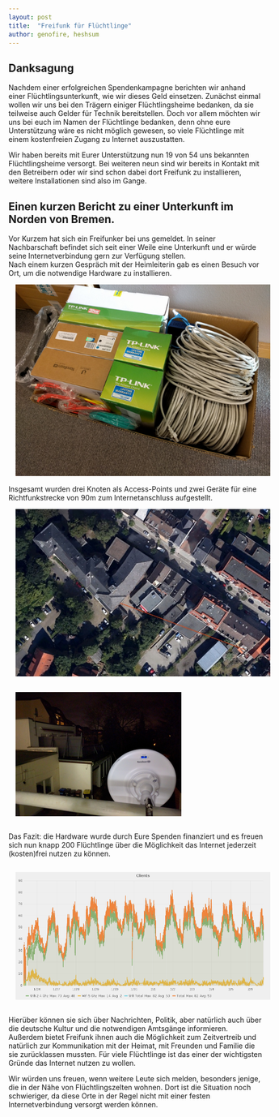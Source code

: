 ```yaml
---
layout: post
title:  "Freifunk für Flüchtlinge"
author: genofire, heshsum
---
```

## Danksagung
Nachdem einer erfolgreichen Spendenkampagne berichten wir anhand einer Flüchtlingsunterkunft, wie wir dieses Geld einsetzen.
Zunächst einmal wollen wir uns bei den Trägern einiger Flüchtlingsheime bedanken, da sie teilweise auch Gelder für Technik bereitstellen.
Doch vor allem möchten wir uns bei euch im Namen der Flüchtlinge bedanken, denn ohne eure Unterstützung wäre es nicht möglich gewesen, so viele Flüchtlinge mit einem kostenfreien Zugang zu  Internet auszustatten.

Wir haben bereits mit Eurer Unterstützung nun 19 von 54 uns bekannten Flüchtlingsheime versorgt.
Bei weiteren neun sind wir bereits in Kontakt mit den Betreibern oder wir sind schon dabei dort Freifunk zu installieren, weitere Installationen sind also im Gange.

## Einen kurzen Bericht zu einer Unterkunft im Norden von Bremen.
Vor Kurzem hat sich ein Freifunker bei uns gemeldet. In seiner Nachbarschaft befindet sich seit einer Weile eine Unterkunft und er würde seine Internetverbindung gern zur Verfügung stellen.  
Nach einem kurzen Gespräch mit der Heimleiterin gab es einen Besuch vor Ort, um die notwendige Hardware zu installieren.
<br/>
<img src="/blog/files/2016-02-13/refugees-01-packen.png" style="padding: 1em" />
<br/>
Insgesamt wurden drei Knoten als Access-Points und zwei Geräte für eine Richtfunkstrecke von 90m zum Internetanschluss aufgestellt.
<br/>
<img src="/blog/files/2016-02-13/refugees-01-plan.jpg" style="padding: 1em" />
<img src="/blog/files/2016-02-13/refugees-01-richtfunk.png" style="padding: 1em" />
<br/>


Das Fazit: die Hardware wurde durch Eure Spenden finanziert
und es freuen sich nun knapp 200 Flüchtlinge über die Möglichkeit das Internet jederzeit (kosten)frei nutzen zu können.

<img src="/blog/files/2016-02-13/refugees-01-stats.png" style="padding: 1em" />


Hierüber können sie sich über Nachrichten, Politik, aber natürlich auch über die deutsche Kultur und die notwendigen Amtsgänge informieren. Außerdem bietet Freifunk ihnen auch die Möglichkeit zum Zeitvertreib und natürlich zur Kommunikation mit der Heimat, mit Freunden und Familie die sie zurücklassen mussten. Für viele Flüchtlinge ist das einer der wichtigsten Gründe das Internet nutzen zu wollen.


Wir würden uns freuen, wenn weitere Leute sich melden, besonders jenige, die in der Nähe von Flüchtlingszelten wohnen. Dort ist die Situation noch schwieriger, da diese Orte in der Regel nicht mit einer festen Internetverbindung versorgt werden können.
